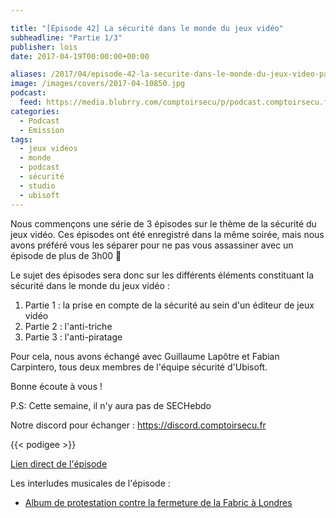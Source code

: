 ```yaml
---

title: "[Épisode 42] La sécurité dans le monde du jeux vidéo"
subheadline: "Partie 1/3"
publisher: lois
date: 2017-04-19T00:00:00+00:00

aliases: /2017/04/episode-42-la-securite-dans-le-monde-du-jeux-video-partie-13/
image: /images/covers/2017-04-10850.jpg
podcast:
  feed: https://media.blubrry.com/comptoirsecu/p/podcast.comptoirsecu.fr/CSEC.EP42.2017-04-18.JEUX_VIDEO-1.mp3
categories:
  - Podcast
  - Emission
tags:
  - jeux vidéos
  - monde
  - podcast
  - sécurité
  - studio
  - ubisoft
---
```


Nous commençons une série de 3 épisodes sur le thème de la sécurité du jeux vidéo. Ces épisodes ont été enregistré dans la même soirée, mais nous avons préféré vous les séparer pour ne pas vous assassiner avec un épisode de plus de 3h00 🙂

<!--more-->

Le sujet des épisodes sera donc sur les différents éléments constituant la sécurité dans le monde du jeux vidéo :

<ol type="1">
  <li>
    Partie 1 : la prise en compte de la sécurité au sein d'un éditeur de jeux vidéo
  </li>
  <li>
    Partie 2 : l'anti-triche
  </li>
  <li>
    Partie 3 : l'anti-piratage
  </li>
</ol>

Pour cela, nous avons échangé avec Guillaume Lapôtre et Fabian Carpintero, tous deux membres de l'équipe sécurité d'Ubisoft.

Bonne écoute à vous !

P.S: Cette semaine, il n'y aura pas de SECHebdo

Notre discord pour échanger : <https://discord.comptoirsecu.fr>

{{< podigee >}}

[Lien direct de l'épisode](http://podcast.comptoirsecu.fr/CSEC.EP42.2017-04-18.JEUX_VIDEO-1.mp3)

Les interludes musicales de l'épisode :

  * [Album de protestation contre la fermeture de la Fabric à Londres](https://www.fabriclondon.com/store/save-fabric.html)

